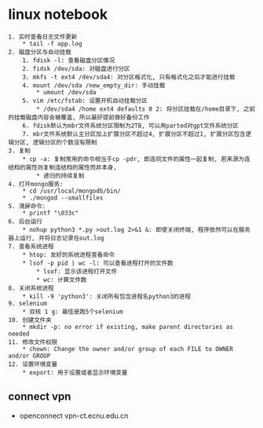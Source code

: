 # linux notebook
    1. 实时查看日志文件更新
        * tail -f app.log
    2. 磁盘分区与自动挂载
        1. fdisk -l: 查看磁盘分区情况
        2. fidsk /dev/sda: 对磁盘进行分区
        3. mkfs -t ext4 /dev/sda4: 对分区格式化, 只有格式化之后才能进行挂载
        4. mount /dev/sda /new_empty_dir: 手动挂载
            * umount /dev/sda 
        5. vim /etc/fstab: 设置开机自动挂载分区
            * /dev/sda4 /home ext4 defaults 0 2: 将分区挂载在/home目录下, 之前的挂载磁盘内容会被覆盖, 所以最好提前做好备份工作
        6. fdisk默认为mbr文件系统分区限制为2TB, 可以用parted对gpt文件系统分区
        7. mbr文件系统默认主分区加上扩展分区不超过4, 扩展分区不超过1, 扩展分区包含逻辑分区, 逻辑分区的个数没有限制
    3. 复制 
        * cp -a: 复制常用的命令相当于cp -pdr, 即连同文件的属性一起复制, 若来源为连结档的属性则复制连结档的属性而非本身,
            * 递归的持续复制
    4. 打开mongo服务:
        * cd /usr/local/mongodb/bin/ 
        * ./mongod --smallfiles
    5. 清屏命令: 
        * printf "\033c"
    6. 后台运行
        * nohup python3 *.py >out.log 2>&1 &: 即使关闭终端, 程序依然可以在服务器上运行, 并将日志记录在out.log
    7. 查看系统进程
        * htop: 友好的系统进程查看命令
        * lsof -p pid | wc -l: 可以查看进程打开的文件数
            * lsof: 显示该进程打开文件
            * wc: 计算文件数
    8. 关闭系统进程
        * kill -9 'python3': 关闭所有包含进程名python3的进程
    9. selenium
        * 双核 1 g: 最佳是跑5个selenium              
    10. 创建文件夹
        * mkdir -p: no error if existing, make parent directories as needed
    11. 修改文件权限
        * chown: Change the owner and/or group of each FILE to OWNER and/or GROUP
    12. 设置环境变量
        * export: 用于设置或者显示环境变量
## connect vpn
* openconnect vpn-ct.ecnu.edu.cn